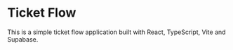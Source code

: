 # Ticket Flow

This is a simple ticket flow application built with React, TypeScript, Vite and Supabase.
